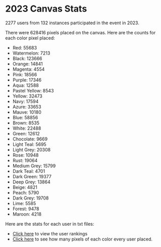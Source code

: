# 2023 Canvas Stats
2277 users from 132 instances participated in the event in 2023.

There were 628416 pixels placed on the canvas. Here are the counts for each color pixel placed:
* Red: 55683
* Watermelon: 7213
* Black: 123666
* Orange: 14841
* Magenta: 4554
* Pink: 18566
* Purple: 17346
* Aqua: 12588
* Pastel Yellow: 8543
* Yellow: 32473
* Navy: 17594
* Azure: 33653
* Mauve: 10180
* Blue: 58856
* Brown: 8535
* White: 22488
* Green: 12612
* Chocolate: 9669
* Light Teal: 5695
* Light Grey: 20308
* Rose: 10948
* Rust: 19064
* Medium Grey: 15799
* Dark Teal: 4701
* Dark Green: 19377
* Deep Grey: 13864
* Beige: 4821
* Peach: 5790
* Dark Grey: 19708
* Lime: 5585
* Forest: 9478
* Maroon: 4218

Here are the stats for each user in txt files:
* [Click here](https://raw.githubusercontent.com/TheRealMonte/therealmonte.github.io/main/2023%20Stats/rankings.txt) to view the user rankings
* [Click here](https://raw.githubusercontent.com/TheRealMonte/therealmonte.github.io/main/2023%20Stats/color_count.txt) to see how many pixels of each color every user placed.
